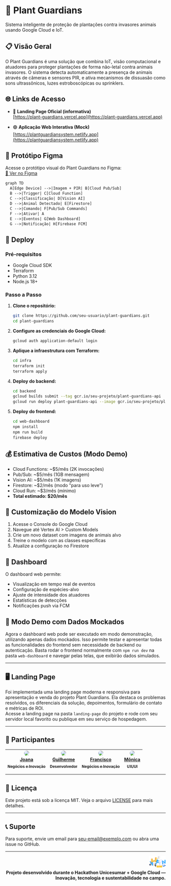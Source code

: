 # 🌱 Plant Guardians

Sistema inteligente de proteção de plantações contra invasores animais usando Google Cloud e IoT.

## 📋 Visão Geral

O Plant Guardians é uma solução que combina IoT, visão computacional e atuadores para proteger plantações de forma não-letal contra animais invasores. O sistema detecta automaticamente a presença de animais através de câmeras e sensores PIR, e ativa mecanismos de dissuasão como sons ultrassônicos, luzes estroboscópicas ou sprinklers.

## 🌐 Links de Acesso

- 🔵 **Landing Page Oficial (informativa)**  
  [https://plant-guardians.vercel.app](https://plant-guardians.vercel.app)

- 🟢 **Aplicação Web Interativa (Mock)**  
  [https://plantguardiansystem.netlify.app](https://plantguardiansystem.netlify.app)

## 🎨 Protótipo Figma

Acesse o protótipo visual do Plant Guardians no Figma:  
[🔗 Ver no Figma](https://www.figma.com/design/axn3DwABzwcnJ97iklYEoH/Plant-Guardians?node-id=0-1&t=Zu792ibCGBHyVK1J-1)

```mermaid
graph TD
  A[Edge Device] -->|Imagem + PIR| B[Cloud Pub/Sub]
  B -->|Trigger| C[Cloud Function]
  C -->|Classificação| D[Vision AI]
  D -->|Animal Detectado| E[Firestore]
  C -->|Comando| F[Pub/Sub Commands]
  F -->|Ativar| A
  E -->|Eventos| G[Web Dashboard]
  G -->|Notificação| H[Firebase FCM]
```

## 🚀 Deploy

### Pré-requisitos

- Google Cloud SDK
- Terraform
- Python 3.12
- Node.js 18+

### Passo a Passo

1. **Clone o repositório:**
   ```sh
   git clone https://github.com/seu-usuario/plant-guardians.git
   cd plant-guardians
   ```
2. **Configure as credenciais do Google Cloud:**
   ```sh
   gcloud auth application-default login
   ```
3. **Aplique a infraestrutura com Terraform:**
   ```sh
   cd infra
   terraform init
   terraform apply
   ```
4. **Deploy do backend:**
   ```sh
   cd backend
   gcloud builds submit --tag gcr.io/seu-projeto/plant-guardians-api
   gcloud run deploy plant-guardians-api --image gcr.io/seu-projeto/plant-guardians-api
   ```
5. **Deploy do frontend:**
   ```sh
   cd web-dashboard
   npm install
   npm run build
   firebase deploy
   ```

## 💰 Estimativa de Custos (Modo Demo)

- Cloud Functions: ~$5/mês (2K invocações)
- Pub/Sub: ~$5/mês (1GB mensagem)
- Vision AI: ~$5/mês (1K imagens)
- Firestore: ~$2/mês (modo "para uso leve")
- Cloud Run: ~$3/mês (mínimo)
- **Total estimado: $20/mês**

## 🔧 Customização do Modelo Vision

1. Acesse o Console do Google Cloud
2. Navegue até Vertex AI > Custom Models
3. Crie um novo dataset com imagens de animais alvo
4. Treine o modelo com as classes específicas
5. Atualize a configuração no Firestore

## 📱 Dashboard

O dashboard web permite:

- Visualização em tempo real de eventos
- Configuração de espécies-alvo
- Ajuste de intensidade dos atuadores
- Estatísticas de detecções
- Notificações push via FCM

## 🧪 Modo Demo com Dados Mockados

Agora o dashboard web pode ser executado em modo demonstração, utilizando apenas dados mockados. Isso permite testar e apresentar todas as funcionalidades do frontend sem necessidade de backend ou autenticação. Basta rodar o frontend normalmente com `npm run dev` na pasta `web-dashboard` e navegar pelas telas, que exibirão dados simulados.

---

## 🖥️ Landing Page

Foi implementada uma landing page moderna e responsiva para apresentação e venda do projeto Plant Guardians. Ela destaca os problemas resolvidos, os diferenciais da solução, depoimentos, formulário de contato e métricas de ROI.  
Acesse a landing page na pasta `landing-page` do projeto e rode com seu servidor local favorito ou publique em seu serviço de hospedagem.

---

## 👥 Participantes

| [<img src="https://github.com/Joana-Aguiar.png" width="80" style="border-radius:50%"><br>Joana<br><sub>Negócios e Inovação</sub>](https://github.com/Joana-Aguiar) | [<img src="https://github.com/athena272.png" width="80" style="border-radius:50%"><br>Guilherme<br><sub>Desenvolvedor</sub>](https://github.com/athena272) | [<img src="https://github.com/FranciscoJoseSilva.png" width="80" style="border-radius:50%"><br>Francisco<br><sub>Negócios e Inovação</sub>](https://github.com/FranciscoJoseSilva) | [<img src="https://github.com/MonicaAlvesP.png" width="80" style="border-radius:50%"><br>Mônica<br><sub>UX/UI</sub>](https://github.com/MonicaAlvesP) |
|:------------------------------------------------------------------------------------------------------------------------------------------------------------------:|:--------------------------------------------------------------------------------------------------------------------------------------------------:|:----------------------------------------------------------------------------------------------------------------------------------------------------------------------:|:------------------------------------------------------------------------------------------------------------------------------------------------:|

---

## 📄 Licença

Este projeto está sob a licença MIT. Veja o arquivo [LICENSE](LICENSE) para mais detalhes.

---

## 📞 Suporte

Para suporte, envie um email para seu-email@exemplo.com ou abra uma issue no GitHub.

---

<p align="end">
  <img src="./landing-page/src/assets/Outlook-alp0tp2u.png" alt="Hackathon Logo" height="40"/><br>
  <b>Projeto desenvolvido durante o Hackathon Unicesumar + Google Cloud — Inovação, tecnologia e sustentabilidade no campo.</b>
</p>
